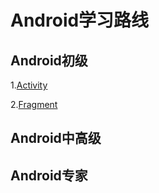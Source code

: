 # Android学习路线

## Android初级

1.[Activity](10001-Activity.md)

2.[Fragment](10002-Fragment.md)



## Android中高级

## Android专家